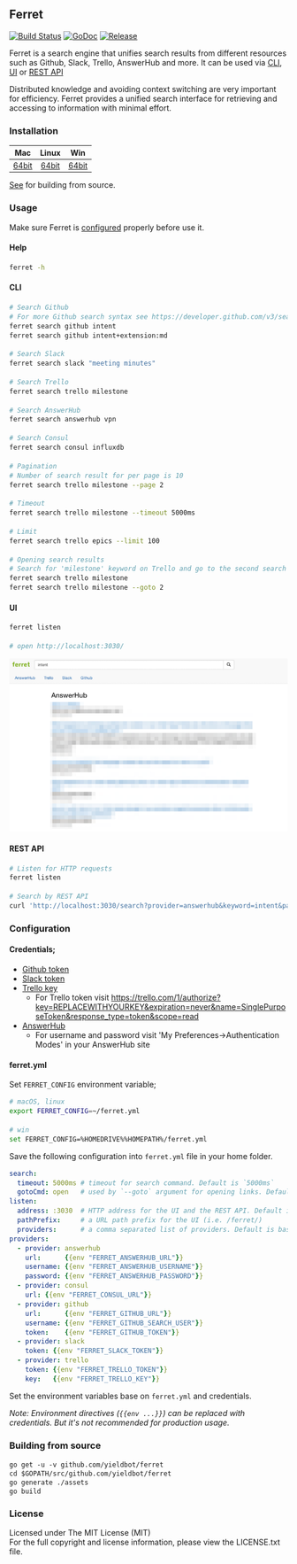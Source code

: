 ## Ferret

[![Build Status][travis-image]][travis-url] [![GoDoc][godoc-image]][godoc-url] [![Release][release-image]][release-url]

Ferret is a search engine that unifies search results from different resources
such as Github, Slack, Trello, AnswerHub and more. It can be used via
[CLI](#cli), [UI](#ui) or [REST API](#rest-api)

Distributed knowledge and avoiding context switching are very important for
efficiency. Ferret provides a unified search interface for retrieving and
accessing to information with minimal effort.


### Installation

| Mac | Linux | Win |
|:---:|:---:|:---:|
| [64bit][download-darwin-amd64-url] | [64bit][download-linux-amd64-url] | [64bit][download-windows-amd64-url] |

[See](#building-from-source) for building from source.


### Usage

Make sure Ferret is [configured](#configuration) properly before use it.

#### Help

```bash
ferret -h
```

#### CLI

```bash
# Search Github
# For more Github search syntax see https://developer.github.com/v3/search/
ferret search github intent
ferret search github intent+extension:md

# Search Slack
ferret search slack "meeting minutes"

# Search Trello
ferret search trello milestone

# Search AnswerHub
ferret search answerhub vpn

# Search Consul
ferret search consul influxdb

# Pagination
# Number of search result for per page is 10
ferret search trello milestone --page 2

# Timeout
ferret search trello milestone --timeout 5000ms

# Limit
ferret search trello epics --limit 100

# Opening search results
# Search for 'milestone' keyword on Trello and go to the second search result
ferret search trello milestone
ferret search trello milestone --goto 2
```

#### UI

```bash
ferret listen

# open http://localhost:3030/
```

![Web UI](assets/public/img/ferret-ui.png)

#### REST API

```bash
# Listen for HTTP requests
ferret listen

# Search by REST API
curl 'http://localhost:3030/search?provider=answerhub&keyword=intent&page=1&timeout=5000ms'
```


### Configuration

#### Credentials;

- [Github token](https://help.github.com/articles/creating-an-access-token-for-command-line-use/)
- [Slack token](https://api.slack.com/docs/oauth-test-tokens)
- [Trello key](https://trello.com/app-key)
  - For Trello token visit https://trello.com/1/authorize?key=REPLACEWITHYOURKEY&expiration=never&name=SinglePurposeToken&response_type=token&scope=read
- [AnswerHub](http://docs.answerhub.com/articles/1444/how-to-enable-and-grant-use-of-the-rest-api.html)
  - For username and password visit 'My Preferences->Authentication Modes' in your AnswerHub site

#### ferret.yml

Set `FERRET_CONFIG` environment variable;

```bash
# macOS, linux
export FERRET_CONFIG=~/ferret.yml

# win
set FERRET_CONFIG=%HOMEDRIVE%%HOMEPATH%/ferret.yml
```

Save the following configuration into `ferret.yml` file in your home folder.

```yaml
search:
  timeout: 5000ms # timeout for search command. Default is `5000ms`
  gotoCmd: open   # used by `--goto` argument for opening links. Default is `open`
listen:
  address: :3030  # HTTP address for the UI and the REST API. Default is :3030
  pathPrefix:     # a URL path prefix for the UI (i.e. /ferret/)
  providers:      # a comma separated list of providers. Default is base on config.yml
providers:
  - provider: answerhub
    url:      {{env "FERRET_ANSWERHUB_URL"}}
    username: {{env "FERRET_ANSWERHUB_USERNAME"}}
    password: {{env "FERRET_ANSWERHUB_PASSWORD"}}
  - provider: consul
    url: {{env "FERRET_CONSUL_URL"}}
  - provider: github
    url:      {{env "FERRET_GITHUB_URL"}}
    username: {{env "FERRET_GITHUB_SEARCH_USER"}}
    token:    {{env "FERRET_GITHUB_TOKEN"}}
  - provider: slack
    token: {{env "FERRET_SLACK_TOKEN"}}
  - provider: trello
    token: {{env "FERRET_TRELLO_TOKEN"}}
    key:   {{env "FERRET_TRELLO_KEY"}}
```

Set the environment variables base on `ferret.yml` and credentials. 

_Note: Environment directives (`{{env ...}}`) can be replaced with credentials.
But it's not recommended for production usage._


### Building from source

```
go get -u -v github.com/yieldbot/ferret
cd $GOPATH/src/github.com/yieldbot/ferret
go generate ./assets
go build
```


### License

Licensed under The MIT License (MIT)  
For the full copyright and license information, please view the LICENSE.txt file.


[travis-url]: https://travis-ci.org/yieldbot/ferret
[travis-image]: https://travis-ci.org/yieldbot/ferret.svg?branch=master

[godoc-url]: https://godoc.org/github.com/yieldbot/ferret
[godoc-image]: https://godoc.org/github.com/yieldbot/ferret?status.svg

[release-url]: https://github.com/yieldbot/ferret/releases/latest
[release-image]: https://img.shields.io/badge/release-v3.1.1-blue.svg

[download-darwin-amd64-url]: https://github.com/yieldbot/ferret/releases/download/v3.1.1/ferret-darwin-amd64.zip
[download-linux-amd64-url]: https://github.com/yieldbot/ferret/releases/download/v3.1.1/ferret-linux-amd64.zip
[download-windows-amd64-url]: https://github.com/yieldbot/ferret/releases/download/v3.1.1/ferret-windows-amd64.zip
